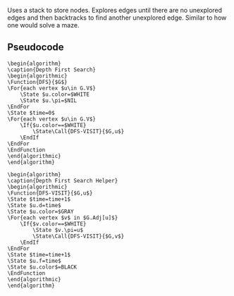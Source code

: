 Uses a stack to store nodes.
Explores edges until there are no unexplored edges and then backtracks to find another unexplored edge. Similar to how one would solve a maze.
## Pseudocode
```pseudo
\begin{algorithm}
\caption{Depth First Search}
\begin{algorithmic}
\Function{DFS}{$G$}
\For{each vertex $u\in G.V$}
	\State $u.color=$WHITE
	\State $u.\pi=$NIL
\EndFor
\State $time=0$
\For{each vertex $u\in G.V$}
	\If{$u.color==$WHITE}
		\State\Call{DFS-VISIT}{$G,u$}
	\EndIf
\EndFor
\EndFunction
\end{algorithmic}
\end{algorithm}
```

```pseudo
\begin{algorithm}
\caption{Depth First Search Helper}
\begin{algorithmic}
\Function{DFS-VISIT}{$G,u$}
\State $time=time+1$
\State $u.d=time$
\State $u.color=$GRAY
\For{each vertex $v$ in $G.Adj[u]$}
	\If{$v.color==$WHITE}
		\State $v.\pi=u$
		\State\Call{DFS-VISIT}{$G,v$}
	\EndIf
\EndFor
\State $time=time+1$
\State $u.f=time$
\State $u.color$=BLACK
\EndFunction
\end{algorithmic}
\end{algorithm}
```
